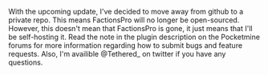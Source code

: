 With the upcoming update, I've decided to move away from github to a private repo. This means FactionsPro will no longer be open-sourced. However, this doesn't mean that FactionsPro is gone, it just means that I'll be self-hosting it. Read the note in the plugin description on the Pocketmine forums for more information regarding how to submit bugs and feature requests. Also, I'm availible @Tethered_ on twitter if you have any questions.